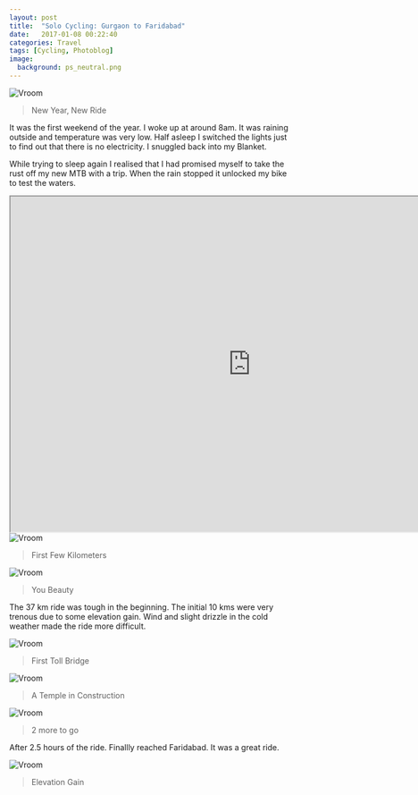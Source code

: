 ```yaml
---
layout: post
title:  "Solo Cycling: Gurgaon to Faridabad"
date:   2017-01-08 00:22:40
categories: Travel
tags: [Cycling, Photoblog]
image:
  background: ps_neutral.png
---
```


<img src="http://i.imgur.com/U6T1UCM.jpg" alt="Vroom">

>New Year, New Ride

It was the first weekend of the year. I woke up at around 8am. It was raining outside and temperature was very low. Half asleep I switched the lights just to find out that there is no electricity. I snuggled back into my Blanket.

While trying to sleep again I realised that I had promised myself to take the rust off my new MTB with a trip. When the rain stopped it unlocked my bike to test the waters.

<iframe src="https://www.google.com/maps/d/embed?mid=1dgyZnNklVLNR6P--jfNFNczmvBI" width="860" height="600"></iframe>

<img src="http://i.imgur.com/DEcyQub.jpg" alt="Vroom">

>First Few Kilometers

<img src="http://i.imgur.com/HIiaTcs.jpg" alt="Vroom">

>You Beauty

The 37 km ride was tough in the beginning. The initial 10 kms were very trenous due to some elevation gain. Wind and slight drizzle in the cold weather made the ride more difficult.

<img src="http://i.imgur.com/k8P8Gdn.jpg" alt="Vroom">

>First Toll Bridge

<img src="http://i.imgur.com/w9g7tZg.jpg" alt="Vroom">

>A Temple in Construction

<img src="http://i.imgur.com/ygeTtrf.jpg" alt="Vroom">

>2 more to go


After 2.5 hours of the ride. Finallly reached Faridabad. It was a great ride.

<img src="http://i.imgur.com/caoMRGv.jpg" alt="Vroom">

>Elevation Gain
